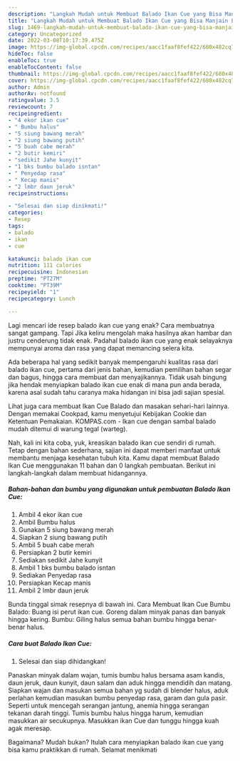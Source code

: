 ```yaml
---
description: "Langkah Mudah untuk Membuat Balado Ikan Cue yang Bisa Manjain Lidah, Buat Buka Puasa Enak"
title: "Langkah Mudah untuk Membuat Balado Ikan Cue yang Bisa Manjain Lidah, Buat Buka Puasa Enak"
slug: 1469-langkah-mudah-untuk-membuat-balado-ikan-cue-yang-bisa-manjain-lidah-buat-buka-puasa-enak
category: Uncategorized
date: 2022-03-08T10:17:39.475Z
image: https://img-global.cpcdn.com/recipes/aacc1faaf8fef422/680x482cq70/balado-ikan-cue-foto-resep-utama.jpg
hideToc: false
enableToc: true
enableTocContent: false
thumbnail: https://img-global.cpcdn.com/recipes/aacc1faaf8fef422/680x482cq70/balado-ikan-cue-foto-resep-utama.jpg
cover: https://img-global.cpcdn.com/recipes/aacc1faaf8fef422/680x482cq70/balado-ikan-cue-foto-resep-utama.jpg
author: Admin
authorAv: notfound
ratingvalue: 3.5
reviewcount: 7
recipeingredient:
- "4 ekor ikan cue"
- " Bumbu halus"
- "5 siung bawang merah"
- "2 siung bawang putih"
- "5 buah cabe merah"
- "2 butir kemiri"
- "sedikit Jahe kunyit"
- "1 bks bumbu balado isntan"
- " Penyedap rasa"
- " Kecap manis"
- "2 lmbr daun jeruk"
recipeinstructions:

- "Selesai dan siap dinikmati!"
categories:
- Resep
tags:
- balado
- ikan
- cue

katakunci: balado ikan cue 
nutrition: 111 calories
recipecuisine: Indonesian
preptime: "PT27M"
cooktime: "PT39M"
recipeyield: "1"
recipecategory: Lunch

---
```



Lagi mencari ide resep balado ikan cue yang enak? Cara membuatnya sangat gampang. Tapi Jika keliru mengolah maka hasilnya akan hambar dan justru cenderung tidak enak. Padahal balado ikan cue yang enak selayaknya mempunyai aroma dan rasa yang dapat memancing selera kita.


Ada beberapa hal yang sedikit banyak mempengaruhi kualitas rasa dari balado ikan cue, pertama dari jenis bahan, kemudian pemilihan bahan segar dan bagus, hingga cara membuat dan menyajikannya. Tidak usah bingung jika hendak menyiapkan balado ikan cue enak di mana pun anda berada, karena asal sudah tahu caranya maka hidangan ini bisa jadi sajian spesial.

Lihat juga cara membuat Ikan Cue Balado dan masakan sehari-hari lainnya. Dengan memakai Cookpad, kamu menyetujui Kebijakan Cookie dan Ketentuan Pemakaian. KOMPAS.com - Ikan cue dengan sambal balado mudah ditemui di warung tegal (warteg).


Nah, kali ini kita coba, yuk, kreasikan balado ikan cue sendiri di rumah. Tetap dengan bahan sederhana, sajian ini dapat memberi manfaat untuk membantu menjaga kesehatan tubuh kita. Kamu dapat membuat Balado Ikan Cue menggunakan 11 bahan dan 0 langkah pembuatan. Berikut ini langkah-langkah dalam membuat hidangannya.

<!--inarticleads1-->

##### Bahan-bahan dan bumbu yang digunakan untuk pembuatan Balado Ikan Cue:

1. Ambil 4 ekor ikan cue
1. Ambil  Bumbu halus
1. Gunakan 5 siung bawang merah
1. Siapkan 2 siung bawang putih
1. Ambil 5 buah cabe merah
1. Persiapkan 2 butir kemiri
1. Sediakan sedikit Jahe kunyit
1. Ambil 1 bks bumbu balado isntan
1. Sediakan  Penyedap rasa
1. Persiapkan  Kecap manis
1. Ambil 2 lmbr daun jeruk


Bunda tinggal simak resepnya di bawah ini. Cara Membuat Ikan Cue Bumbu Balado: Buang isi perut ikan cue. Goreng dalam minyak panas dan banyak hingga kering. Bumbu: Giling halus semua bahan bumbu hingga benar-benar halus. 

<!--inarticleads2-->

##### Cara buat Balado Ikan Cue:


1. Selesai dan siap dihidangkan!

Panaskan minyak dalam wajan, tumis bumbu halus bersama asam kandis, daun jeruk, daun kunyit, daun salam dan aduk hingga mendidih dan matang. Siapkan wajan dan masukan semua bahan yg sudah di blender halus, aduk perlahan kemudian masukan bumbu penyedap rasa, garam dan gula pasir. Seperti untuk mencegah serangan jantung, anemia hingga serangan tekanan darah tinggi. Tumis bumbu halus hingga harum, kemudian masukkan air secukupnya. Masukkan ikan Cue dan tunggu hingga kuah agak meresap. 

Bagaimana? Mudah bukan? Itulah cara menyiapkan balado ikan cue yang bisa kamu praktikkan di rumah. Selamat menikmati
